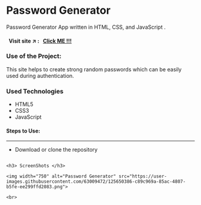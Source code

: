 <h1>Password Generator</h1>

<p>Password Generator App written in HTML, CSS, and JavaScript .</p>

#### &nbsp; Visit site :arrow_upper_right: : &nbsp; [Click ME !!!](https://kallangouda.github.io/Age-Calculator/)


### Use of the Project:

<p>This site helps to create strong random passwords which can be easily used during authentication.</p>

<h3>Used Technologies</h3>
<ul>
  <li>HTML5</li>
  <li>CSS3</li>
  <li>JavaScript</li>
</ul>

#### Steps to Use:

---

- Download or clone the repository

```

<h3> ScreenShots </h3> 

<img width="750" alt="Password Generator" src="https://user-images.githubusercontent.com/63009472/125650386-c89c969a-85ac-4807-b5fe-ee299ffd2083.png">

<br>


